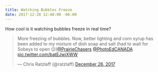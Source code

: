 ```yaml
---
title: Watching Bubbles Freeze
date: 2017-12-28 12:48:00 -06:00
---
```


How cool is it watching bubbles freeze in real time?

<blockquote class="twitter-video" data-lang="en"><p lang="en" dir="ltr">More freezing of bubbles. Now, better lighting and corn syrup has been added to my mixture of dish soap and salt (had to wait for Sobeys to open 😉)<a href="https://twitter.com/PrairieChasers?ref_src=twsrc%5Etfw">@PrairieChasers</a> <a href="https://twitter.com/PhotoEdCANADA?ref_src=twsrc%5Etfw">@PhotoEdCANADA</a> <a href="https://t.co/batEJwiXWW">pic.twitter.com/batEJwiXWW</a></p>&mdash; Chris Ratzlaff (@ratzlaff) <a href="https://twitter.com/ratzlaff/status/945733291772014593?ref_src=twsrc%5Etfw">December 26, 2017</a></blockquote>
<script async src="https://platform.twitter.com/widgets.js" charset="utf-8"></script>
